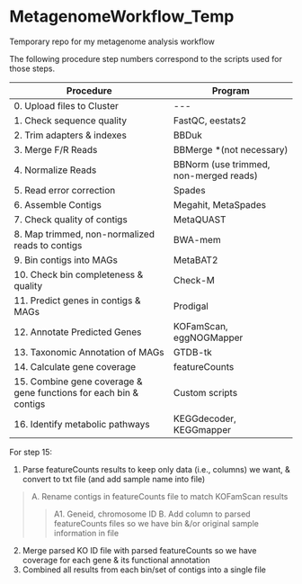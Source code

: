 # MetagenomeWorkflow_Temp
Temporary repo for my metagenome analysis workflow

The following procedure step numbers correspond to the scripts used for those steps.

| Procedure    | Program |
| -------- | ------- |
| 0. Upload files to Cluster | --- |
| 1. Check sequence quality | FastQC, eestats2 |
| 2. Trim adapters & indexes | BBDuk |
| 3. Merge F/R Reads | BBMerge *(not necessary) |
| 4. Normalize Reads | BBNorm (use trimmed, non-merged reads) |
| 5. Read error correction | Spades |
| 6. Assemble Contigs | Megahit, MetaSpades |
| 7. Check quality of contigs | MetaQUAST |
| 8. Map trimmed, non-normalized reads to contigs | BWA-mem |
| 9. Bin contigs into MAGs | MetaBAT2 |
| 10. Check bin completeness & quality | Check-M |
| 11. Predict genes in contigs & MAGs | Prodigal |
| 12. Annotate Predicted Genes | KOFamScan, eggNOGMapper |
| 13. Taxonomic Annotation of MAGs | GTDB-tk |
| 14. Calculate gene coverage | featureCounts |
| 15. Combine gene coverage & gene functions for each bin & contigs | Custom scripts |
| 16. Identify metabolic pathways | KEGGdecoder, KEGGmapper |

For step 15:
1. Parse featureCounts results to keep only data (i.e., columns) we want, & convert to txt file (and add sample name into file)
> A. Rename contigs in featureCounts file to match KOFamScan results
> > A1. Geneid, chromosome ID
> B. Add column to parsed featureCounts files so we have bin &/or original sample information in file
2. Merge parsed KO ID file with parsed featureCounts so we have coverage for each gene & its functional annotation
3. Combined all results from each bin/set of contigs into a single file

